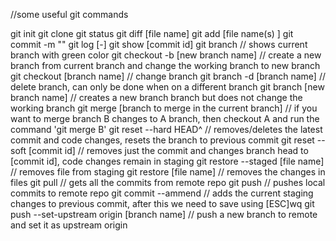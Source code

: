 //some useful git commands

git init
git clone <url>
git status
git diff [file name]
git add [file name(s) <optional>]
git commit -m "<message for commit>"
git log [-<number optional>]
git show [commit id]
git branch 	// shows current branch with green color
git checkout -b [new branch name] 	// create a new branch from current branch and change the working branch to new branch
git checkout [branch name] 	// change branch
git branch -d [branch name] 	// delete branch, can only be done when on a different branch
git branch [new branch name] 	// creates a new branch branch but does not change the working branch
git merge [branch to merge in the current branch] 	// if you want to merge branch B changes to A branch, then checkout A and run the command 'git merge B'
git reset --hard HEAD^ 	// removes/deletes the latest commit and code changes, resets the branch to previous commit
git reset --soft [commit id] 	// removes just the commit and changes branch head to [commit id], code changes remain in staging
git restore --staged [file name] 	// removes file from staging
git restore [file name] 	// removes the changes in files
git pull 	// gets all the commits from remote repo
git push 	// pushes local commits to remote repo
git commit --ammend 	// adds the current staging changes to previous commit, after this we need to save using [ESC]wq
git push --set-upstream origin [branch name]	// push a new branch to remote and set it as upstream origin